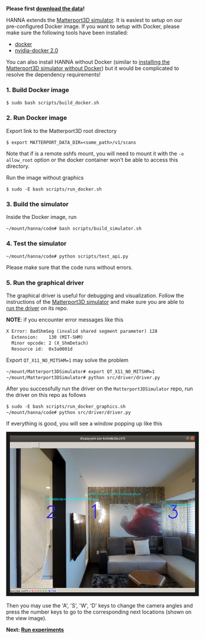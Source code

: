 
**Please first [download the data](https://github.com/khanhptnk/hanna-private/tree/master/data)!**

HANNA extends the [Matterport3D simulator](https://github.com/peteanderson80/Matterport3DSimulator). It is easiest to setup on our pre-configured Docker image. If you want to setup with Docker, please make sure the following tools have been installed:
* [docker](https://docs.docker.com/install/)
* [nvidia-docker 2.0](https://github.com/nvidia/nvidia-docker/wiki/Installation-(version-2.0))

You can also install HANNA without Docker (similar to [installing the Matterport3D simulator without Docker](https://github.com/peteanderson80/Matterport3DSimulator#building-without-docker)) but it would be complicated to resolve the dependency requirements!

### 1. Build Docker image
```
$ sudo bash scripts/build_docker.sh
```

### 2. Run Docker image

Export link to the Matterport3D root directory

```
$ export MATTERPORT_DATA_DIR=<some_path>/v1/scans
```

Note that if is a remote sshfs mount, you will need to mount it with the `-o allow_root` option or the docker container won't be able to access this directory.

Run the image without graphics
```
$ sudo -E bash scripts/run_docker.sh
```

### 3. Build the simulator

Inside the Docker image, run
```
~/mount/hanna/code# bash scripts/build_simulator.sh
```

### 4. Test the simulator

```
~/mount/hanna/code# python scripts/test_api.py
```

Please make sure that the code runs without errors. 

### 5. Run the graphical driver

The graphical driver is useful for debugging and visualization. Follow the instructions of the [Matterport3D simulator](https://github.com/peteanderson80/Matterport3DSimulator) and make sure you are able to [run the driver](https://github.com/peteanderson80/Matterport3DSimulator#interactive-demo) on its repo. 

**NOTE**: if you encounter error messages like this
```
X Error: BadShmSeg (invalid shared segment parameter) 128
  Extension:    130 (MIT-SHM)
  Minor opcode: 2 (X_ShmDetach)
  Resource id:  0x3a0001d
```

Export `QT_X11_NO_MITSHM=1` may solve the problem
```
~/mount/Matterport3DSimulator# export QT_X11_NO_MITSHM=1
~/mount/Matterport3DSimulator# python src/driver/driver.py
```

After you successfully run the driver on the `Matterport3DSimulator` repo, run the driver on this repo as follows
```
$ sudo -E bash scripts/run_docker_graphics.sh
~/mount/hanna/code# python src/driver/driver.py
```

If everything is good, you will see a window popping up like this

<p align="center">
<img src="../teaser/simulator.png" alt="IMAGE ALT TEXT HERE" width="500" border="10"/>
</p>

Then you may use the 'A', 'S', 'W', 'D' keys to change the camera angles and press the number keys to go to the corresponding next locations (shown on the view image).

**Next: [Run experiments](https://github.com/khanhptnk/hanna-private/tree/master/code/tasks/HANNA)**
